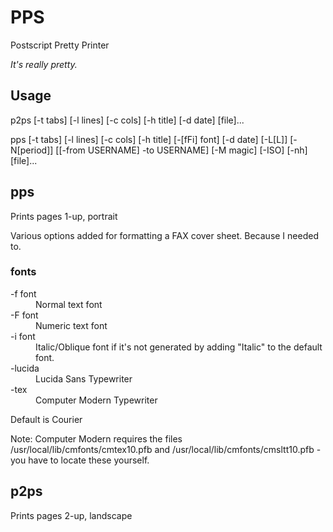 # PPS
Postscript Pretty Printer

_It's really pretty._

## Usage
p2ps [-t tabs] [-l lines] [-c cols] [-h title] [-d date] [file]...

pps [-t tabs] [-l lines] [-c cols] [-h title] [-[fFi] font] [-d date] [-L[L]] [-N[period]] [[-from USERNAME] -to USERNAME] [-M magic] [-ISO] [-nh] [file]...

## pps
Prints pages 1-up, portrait

Various options added for formatting a FAX cover sheet. Because I needed to.

### fonts

<dl>
<dt>-f font<dd>Normal text font
<dt>-F font<dd>Numeric text font
<dt>-i font<dd>Italic/Oblique font if it's not generated by adding "Italic" to the default font.
<dt>-lucida<dd>Lucida Sans Typewriter
<dt>-tex<dd>Computer Modern Typewriter
</dl>

Default is Courier

Note: Computer Modern requires the files /usr/local/lib/cmfonts/cmtex10.pfb and /usr/local/lib/cmfonts/cmsltt10.pfb - you have to locate these yourself.

## p2ps
Prints pages 2-up, landscape

